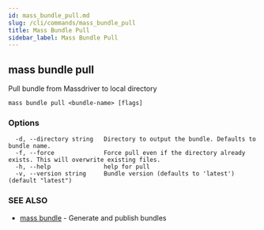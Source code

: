 ```yaml
---
id: mass_bundle_pull.md
slug: /cli/commands/mass_bundle_pull
title: Mass Bundle Pull
sidebar_label: Mass Bundle Pull
---
```

## mass bundle pull

Pull bundle from Massdriver to local directory

```
mass bundle pull <bundle-name> [flags]
```

### Options

```
  -d, --directory string   Directory to output the bundle. Defaults to bundle name.
  -f, --force              Force pull even if the directory already exists. This will overwrite existing files.
  -h, --help               help for pull
  -v, --version string     Bundle version (defaults to 'latest') (default "latest")
```

### SEE ALSO

* [mass bundle](/cli/commands/mass_bundle)	 - Generate and publish bundles
